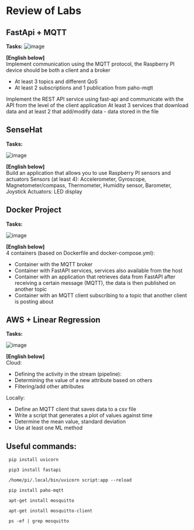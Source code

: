 # Review of Labs 

## FastApi + MQTT

<b>Tasks:</b> 
![image](https://user-images.githubusercontent.com/82395921/212981155-a09254c7-c3b2-467c-891e-cde548c468e7.png)

<b>[English below]</b><br>
Implement communication using the MQTT protocol, the Raspberry PI device should be both a client and a broker
- At least 3 topics and different QoS
- At least 2 subscriptions and 1 publication from paho-mqtt

Implement the REST API service using fast-api and communicate with the API from the level of the client application
  At least 3 services that download data and at least 2 that add/modify data - data stored in the file
  
## SenseHat

<b>Tasks:</b> 

![image](https://user-images.githubusercontent.com/82395921/212981196-380307cc-7e68-4e20-8880-21410bff2576.png)

<b>[English below]</b><br>
Build an application that allows you to use Raspberry PI sensors and actuators
Sensors (at least 4): Accelerometer, Gyroscope, Magnetometer/compass, Thermometer, Humidity sensor, Barometer, Joystick
Actuators: LED display

## Docker Project

<b>Tasks:</b> 
 
![image](https://user-images.githubusercontent.com/82395921/212981060-102af3cc-43d1-4ad8-a780-a6c507cd050d.png)

<b>[English below]</b><br>
4 containers (based on Dockerfile and docker-compose.yml):
- Container with the MQTT broker
- Container with FastAPI services, services also available from the host
- Container with an application that retrieves data from FastAPI after receiving a certain message (MQTT), the data is then published on another topic
- Container with an MQTT client subscribing to a topic that another client is posting about
## AWS + Linear Regression

<b>Tasks:</b> 

![image](https://user-images.githubusercontent.com/82395921/212981234-bdfc055f-139b-4dc3-8012-4717943eb875.png)

<b>[English below]</b><br>
Cloud:
- Defining the activity in the stream (pipeline):
- Determining the value of a new attribute based on others
- Filtering/add other attributes

Locally:
- Define an MQTT client that saves data to a csv file
- Write a script that generates a plot of values against time
- Determine the mean value, standard deviation
- Use at least one ML method

## Useful commands:
```console
 pip install uvicorn
 
 pip3 install fastapi
 
 /home/pi/.local/bin/uvicorn script:app --reload
 
 pip install paho-mqtt
 
 apt-get install mosquitto
 
 apt-get install mosquitto-client
 
 ps -ef | grep mosquitto
```
